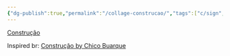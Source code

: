 ```yaml
---
{"dg-publish":true,"permalink":"/collage-construcao/","tags":["c/sign","c/music","c/series","c/gear","c/arrow","c/geometric","c/Chico-Buarque"],"created":"2024-01-02T20:20:07.679-05:00","updated":"2024-01-03T17:49:53.536-05:00"}
---
```



[Construção](https://www.instagram.com/p/CFUoK-1BTlL/)

Inspired br: [Construção by Chico Buarque](https://youtu.be/suia_i5dEZc?si=quUJgpbEMCdRbQ7M)
